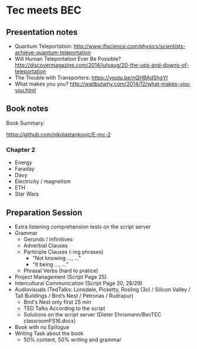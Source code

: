 # Tec meets BEC

## Presentation notes
* Quantum Teleportation: <http://www.iflscience.com/physics/scientists-achieve-quantum-teleportation>
* Will Human Teleportation Ever Be Possible? <http://discovermagazine.com/2014/julyaug/20-the-ups-and-downs-of-teleportation>
* The Trouble with Transporters: <https://youtu.be/nQHBAdShgYI>
* What makes you you? <http://waitbutwhy.com/2014/12/what-makes-you-you.html> 

## Book notes
Book Summary:

<https://github.com/nikolastankovic/E-mc-2>

### Chapter 2
* Energy
* Faraday
* Davy
* Electricity / magnetism
* ETH
* Star Wars

## Preparation Session

- Extra listening comprehension tests on the script server
- Grammar
    - Gerunds / Infinitives
    - Adverbial Clauses
    - Participle Clauses (-ing phrases)
        - "Not knowing ..., ..."
        - "It being ..., ..."
    - Phrasal Verbs (hard to pratice)
- Project Management (Script Page 25)
- Intercultural Communication (Script Page 20, 28/29)
- Audiovisuals (TedTalks: Lonsdale, Picketty, Rosling (3x) / Silicon Valley / Tall Buildings / Bird’s Nest / Petronas / Rudrapur)
    - Bird's Nest only first 25 min
    - TED Talks According to the script
    - Solutions on the script server (Dieter Ehrismann/BecTEC classroomFS16.docx)
- Book with no Epilogue
- Writing Task about the book
    - 50% content, 50% writing and grammar
